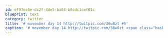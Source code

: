 ```yaml
---
id: ef97ec6e-dc2f-4de5-ba84-b8cdc1cef01c
blueprint: text
category: twitter
title: '# movember day 14 http://twitpic.com/36w8zt #h'
caption: '# movember day 14 http://twitpic.com/36w8zt <span class="hashtag hashtag_local">#<a href="http://tweettemp.darylchymko.ca/?tag=h">h</a>'
---
```

